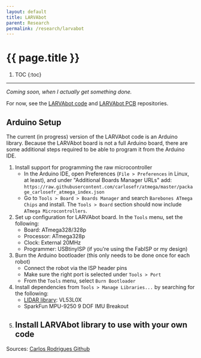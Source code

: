 ```yaml
---
layout: default
title: LARVAbot
parent: Research
permalink: /research/larvabot
---
```


# {{ page.title }}

1. TOC
{:toc}

---

*Coming soon, when I actually get something done.*

For now, see the [LARVAbot code](https://github.com/jtebert/larvabot) and [LARVAbot PCB](https://github.com/jtebert/larvabot-pcb) repositories.

## Arduino Setup

The current (in progress) version of the LARVAbot code is an Arduino library. Because the LARVAbot board is not a full Arduino board, there are some additional steps required to be able to program it from the Arduino IDE.

1. Install support for programming the raw microcontroller
   - In the Arduino IDE, open Preferences (`File > Preferences` in Linux, at least), and under "Additional Boards Manager URLs" add:
   `https://raw.githubusercontent.com/carlosefr/atmega/master/package_carlosefr_atmega_index.json`
   - Go to `Tools > Board > Boards Manager` and search `Barebones ATmega Chips` and install. The `Tools > Board` section should now include `ATmega Microcontrollers`.
2. Set up configuration for LARVAbot board. In the `Tools` menu, set the following:
   - Board: ATmega328/328p
   - Processor: ATmega328p
   - Clock: External 20MHz
   - Programmer: USBtinyISP (if you're using the FabISP or my design)
3. Burn the Arduino bootloader (this only needs to be done once for each robot)
   - Connect the robot via the ISP header pins
   - Make sure the right port is selected under `Tools > Port`
   - From the `Tools` menu, select `Burn Bootloader`
4. Install dependencies from `Tools > Manage Libraries...` by searching for the following:
   - [LIDAR library](https://github.com/pololu/vl53l0x-arduino): VL53L0X
   - SparkFun MPU-9250 9 DOF IMU Breakout
5. Install LARVAbot library to use with your own code
   -

Sources: [Carlos Rodrigues Github](https://github.com/carlosefr/atmega)